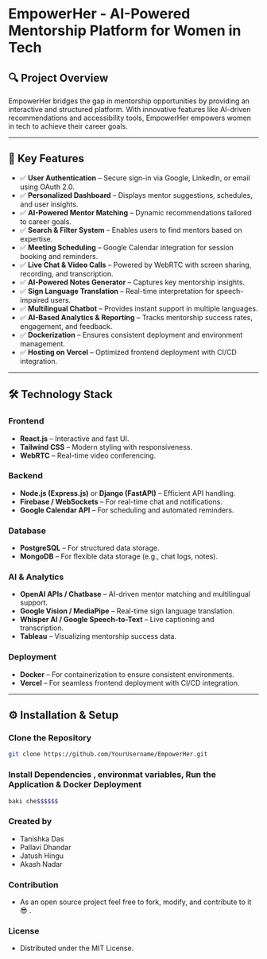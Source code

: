 # **EmpowerHer - AI-Powered Mentorship Platform for Women in Tech**

## 🔍 **Project Overview**  
EmpowerHer bridges the gap in mentorship opportunities by providing an interactive and structured platform. With innovative features like AI-driven recommendations and accessibility tools, EmpowerHer empowers women in tech to achieve their career goals.

---

## 🚀 **Key Features**  
- ✅ **User Authentication** – Secure sign-in via Google, LinkedIn, or email using OAuth 2.0.  
- ✅ **Personalized Dashboard** – Displays mentor suggestions, schedules, and user insights.  
- ✅ **AI-Powered Mentor Matching** – Dynamic recommendations tailored to career goals.  
- ✅ **Search & Filter System** – Enables users to find mentors based on expertise.  
- ✅ **Meeting Scheduling** – Google Calendar integration for session booking and reminders.  
- ✅ **Live Chat & Video Calls** – Powered by WebRTC with screen sharing, recording, and transcription.  
- ✅ **AI-Powered Notes Generator** – Captures key mentorship insights.  
- ✅ **Sign Language Translation** – Real-time interpretation for speech-impaired users.  
- ✅ **Multilingual Chatbot** – Provides instant support in multiple languages.  
- ✅ **AI-Based Analytics & Reporting** – Tracks mentorship success rates, engagement, and feedback.  
- ✅ **Dockerization** – Ensures consistent deployment and environment management.  
- ✅ **Hosting on Vercel** – Optimized frontend deployment with CI/CD integration.  

---

## 🛠️ **Technology Stack**  

### **Frontend**  
- **React.js** – Interactive and fast UI.  
- **Tailwind CSS** – Modern styling with responsiveness.  
- **WebRTC** – Real-time video conferencing.  

### **Backend**  
- **Node.js (Express.js)** or **Django (FastAPI)** – Efficient API handling.  
- **Firebase / WebSockets** – For real-time chat and notifications.  
- **Google Calendar API** – For scheduling and automated reminders.  

### **Database**  
- **PostgreSQL** – For structured data storage.  
- **MongoDB** – For flexible data storage (e.g., chat logs, notes).  

### **AI & Analytics**  
- **OpenAI APIs / Chatbase** – AI-driven mentor matching and multilingual support.  
- **Google Vision / MediaPipe** – Real-time sign language translation.  
- **Whisper AI / Google Speech-to-Text** – Live captioning and transcription.  
- **Tableau** – Visualizing mentorship success data.  

### **Deployment**  
- **Docker** – For containerization to ensure consistent environments.  
- **Vercel** – For seamless frontend deployment with CI/CD integration.  

---

## ⚙️ **Installation & Setup**  

### **Clone the Repository**  
```bash
git clone https://github.com/YourUsername/EmpowerHer.git
```

### **Install Dependencies , environmat variables, Run the Application & Docker Deployment** 
```bash
baki che$$$$$$
```


###  **Created by**

   - Tanishka Das
   - Pallavi Dhandar
   - Jatush Hingu
   - Akash Nadar

###  **Contribution**

   - As an open source project feel free to fork, modify, and contribute to it 😎 .

###  **License**

   - Distributed under the MIT License.

